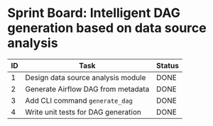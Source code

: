 # Sprint Board: Intelligent DAG generation based on data source analysis

| ID | Task | Status |
|---|------|--------|
| 1 | Design data source analysis module | DONE |
| 2 | Generate Airflow DAG from metadata | DONE |
| 3 | Add CLI command `generate_dag` | DONE |
| 4 | Write unit tests for DAG generation | DONE |
